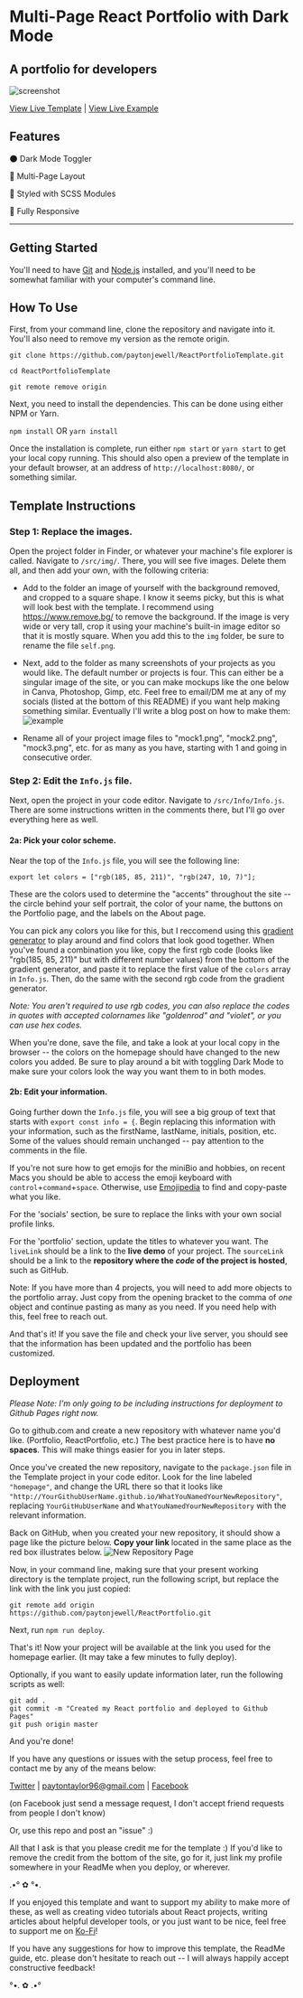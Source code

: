 # Multi-Page React Portfolio with Dark Mode

## A portfolio for developers

![screenshot](https://user-images.githubusercontent.com/18350557/93240975-6d343500-f74a-11ea-9d3f-2af27c20d9cf.png)

[View Live Template](https://paytonjewell.github.io/ReactPortfolioTemplate/#/) | [View Live Example](https://paytonjewell.github.io/#/)

## Features
🌑 Dark Mode Toggler

📖 Multi-Page Layout

🎨 Styled with SCSS Modules

📱 Fully Responsive

---
## Getting Started
You'll need to have [Git](https://git-scm.com/) and [Node.js](https://nodejs.org/en/download/) installed, and you'll need to be somewhat familiar with your computer's command line.

## How To Use
First, from your command line, clone the repository and navigate into it. You'll also need to remove my version as the remote origin.
```
git clone https://github.com/paytonjewell/ReactPortfolioTemplate.git

cd ReactPortfolioTemplate

git remote remove origin
```

Next, you need to install the dependencies. This can be done using either NPM or Yarn.

`npm install` OR `yarn install`

Once the installation is complete, run either `npm start` or `yarn start` to get your local copy running. This should also open a preview of the template in your default browser, at an address of `http://localhost:8080/`, or something similar. 

## Template Instructions

### Step 1: Replace the images.

Open the project folder in Finder, or whatever your machine's file explorer is called. Navigate to `/src/img/`. There, you will see five images. Delete them all, and then add your own, with the following criteria: 

- Add to the folder an image of yourself with the background removed, and cropped to a square shape. I know it seems picky, but this is what will look best with the template. I recommend using https://www.remove.bg/ to remove the background. If the image is very wide or very tall, crop it using your machine's built-in image editor so that it is mostly square. When you add this to the `img` folder, be sure to rename the file `self.png`. 
- Next, add to the folder as many screenshots of your projects as you would like. The default number or projects is four. This can either be a singular image of the site, or you can make mockups like the one below in Canva, Photoshop, Gimp, etc. Feel free to email/DM me at any of my socials (listed at the bottom of this README) if you want help making something similar. Eventually I'll write a blog post on how to make them:
![example](https://paytonjewell.dev/static/media/mock1.51fed0fa.png)

- Rename all of your project image files to "mock1.png", "mock2.png", "mock3.png", etc. for as many as you have, starting with 1 and going in consecutive order. 

### Step 2: Edit the `Info.js` file. 
Next, open the project in your code editor. Navigate to `/src/Info/Info.js`. There are some instructions written in the comments there, but I'll go over everything here as well. 

#### 2a: Pick your color scheme.
Near the top of the `Info.js` file, you will see the following line:
```
export let colors = ["rgb(185, 85, 211)", "rgb(247, 10, 7)"];
```
These are the colors used to determine the "accents" throughout the site -- the circle behind your self portrait, the color of your name, the buttons on the Portfolio page, and the labels on the About page. 

You can pick any colors you like for this, but I reccomend using this [gradient generator](https://paytonjewell.github.io/gradient-generator/) to play around and find colors that look good together. When you've found a combination you like, copy the first rgb code (looks like "rgb(185, 85, 211)" but with different number values) from the bottom of the gradient generator, and paste it to replace the first value of the `colors` array in `Info.js`. Then, do the same with the second rgb code from the gradient generator. 

*Note: You aren't required to use rgb codes, you can also replace the codes in quotes with accepted colornames like "goldenrod" and "violet", or you can use hex codes.* 

When you're done, save the file, and take a look at your local copy in the browser -- the colors on the homepage should have changed to the new colors you added. Be sure to play around a bit with toggling Dark Mode to make sure your colors look the way you want them to in both modes. 

#### 2b: Edit your information.
Going further down the `Info.js` file, you will see a big group of text that starts with `export const info = {`. Begin replacing this information with your information, such as the firstName, lastName, initials, position, etc. Some of the values should remain unchanged -- pay attention to the comments in the file. 

If you're not sure how to get emojis for the miniBio and hobbies, on recent Macs you should be able to access the emoji keyboard with `control`+`command`+`space`. Otherwise, use [Emojipedia](https://emojipedia.org/) to find and copy-paste what you like. 

For the 'socials' section, be sure to replace the links with your own social profile links. 

For the 'portfolio' section, update the titles to whatever you want. The `liveLink` should be a link to the **live demo** of your project. The `sourceLink` should be a link to the **repository where the *code* of the project is hosted**, such as GitHub. 

Note: If you have more than 4 projects, you will need to add more objects to the portfolio array. Just copy from the opening bracket to the comma of *one* object and continue pasting as many as you need. If you need help with this, feel free to reach out. 

And that's it! If you save the file and check your live server, you should see that the information has been updated and the portfolio has been customized. 

## Deployment
*Please Note: I'm only going to be including instructions for deployment to Github Pages right now.* 

Go to github.com and create a new repository with whatever name you'd like. (Portfolio, ReactPortfolio, etc.) The best practice here is to have **no spaces**. This will make things easier for you in later steps.

Once you've created the new repository, navigate to the `package.json` file in the Template project in your code editor. Look for the line labeled `"homepage"`, and change the URL there so that it looks like `"http://YourGithubUserName.github.io/WhatYouNamedYourNewRepository"`, replacing `YourGitHubUserName` and `WhatYouNamedYourNewRepository` with the relevant information.

Back on GitHub, when you created your new repository, it should show a page like the picture below. **Copy your link** located in the same place as the red box illustrates below. 
![New Repository Page](https://user-images.githubusercontent.com/18350557/93248092-f8b2c380-f754-11ea-967b-41e710eb8534.png)

Now, in your command line, making sure that your present working directory is the template project, run the following script, but replace the link with the link you just copied: 

```
git remote add origin https://github.com/paytonjewell/ReactPortfolio.git
```

Next, run `npm run deploy`. 

That's it! Now your project will be available at the link you used for the homepage earlier. (It may take a few minutes to fully deploy). 

Optionally, if you want to easily update information later, run the following scripts as well: 
```
git add .
git commit -m "Created my React portfolio and deployed to Github Pages"
git push origin master
```

And you're done! 

If you have any questions or issues with the setup process, feel free to contact me by any of the means below: 

[Twitter](https://twitter.com/paytontjewell) | paytontaylor96@gmail.com | [Facebook](https://www.facebook.com/paytontjewell) 

(on Facebook just send a message request, I don't accept friend requests from people I don't know)

Or, use this repo and post an "issue" :) 

All that I ask is that you please credit me for the template :) If you'd like to remove the credit from the bottom of the site, go for it, just link my profile somewhere in your ReadMe when you deploy, or wherever. 

.•° ✿ °•.

If you enjoyed this template and want to support my ability to make more of these, 
as well as creating video tutorials about React projects, writing articles about 
helpful developer tools, or you just want to be nice, feel free to 
support me on [Ko-Fi](https://ko-fi.com/paytonjewell)! 

If you have any suggestions for how to improve this template, the ReadMe guide, etc. 
please don't hesitate to reach out -- I will always happily accept constructive feedback!

°•. ✿ .•°

